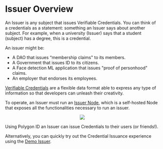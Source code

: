 # Issuer Overview

An Issuer is any subject that issues Verifiable Credentials. You can think of a credentials as a statement: something an Issuer says about another subject. For example, when a university (Issuer) says that a student (subject) has a degree, this is a credential.

An issuer might be: 

- A DAO that issues “membership claims" to its members.
- A Government that issues ID to its citizens.
- A Face detection ML application that issues "proof of personhood" claims. 
- An employer that endorses its employees.

[Verifiable Credentials](https://www.w3.org/TR/vc-data-model/) are a flexible data format able to express any type of information so that developers can unleash their creativity.

To operate, an Issuer must run an [Issuer Node](../issuer-node/issuer-node-overview.md), which is a self-hosted Node that exposes all the functionalities necessary to run an issuer.

<div align="center">
<img src= "../../imgs/issuer-intro.png" align="center" />
</div>

Using Polygon ID an Issuer can issue Credentials to their users (or friends!).

Alternatively, you can quickly try out the Credential Issuance experience using the [Demo Issuer](./demo-issuer.md).
